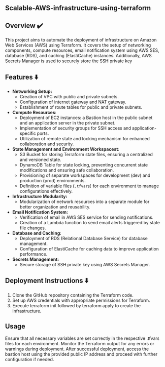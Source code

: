 ## Scalable-AWS-infrastructure-using-terraform

## Overview ✔️

This project aims to automate the deployment of infrastructure on Amazon Web Services (AWS) using Terraform. It covers the setup of networking components, compute resources, email notification system using AWS SES, database (RDS), and caching (ElastiCache) instances. Additionally, AWS Secrets Manager is used to securely store the SSH private key

## Features ⬇️

- **Networking Setup:**
  - Creation of VPC with public and private subnets.
  - Configuration of internet gateway and NAT gateway.
  - Establishment of route tables for public and private subnets.
- **Compute Resources:**
  - Deployment of EC2 instances: a Bastion host in the public subnet and an application server in the private subnet.
  - Implementation of security groups for SSH access and application-specific ports.
  - Utilization of remote state and locking mechanism for enhanced collaboration and security.
- **State Management and Environment Workspacest:**
  - S3 Bucket for storing Terraform state files, ensuring a centralized and versioned state.
  - DynamoDB Table for state locking, preventing concurrent state modifications and ensuring safe collaboration.
  - Provisioning of separate workspaces for development (dev) and production (prod) environments.
  - Definition of variable files (`.tfvars`) for each environment to manage configurations effectively.
- **Infrastructure Modularity:**
  - Modularization of network resources into a separate module for better organization and reusability.
- **Email Notification System:**
  - Verification of email in AWS SES service for sending notifications.
  - Creation of a Lambda function to send email alerts triggered by state file changes.
- **Database and Caching:**
  - Deployment of RDS (Relational Database Service) for database management.
  - Configuration of ElastiCache for caching data to improve application performance.
- **Secrets Management:**
  - Secure storage of SSH private key using AWS Secrets Manager.

## Deployment Instructions ⬇️

1. Clone the GitHub repository containing the Terraform code.
2. Set up AWS credentials with appropriate permissions for Terraform.
3. Execute terraform init followed by terraform apply to create the infrastructure.

## Usage

Ensure that all necessary variables are set correctly in the respective .tfvars files for each environment.
Monitor the Terraform output for any errors or warnings during deployment.
After successful deployment, access the bastion host using the provided public IP address and proceed with further configuration if needed.

